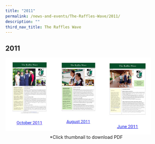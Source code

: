 ```yaml
---
title: "2011"
permalink: /news-and-events/The-Raffles-Wave/2011/
description: ""
third_nav_title: The Raffles Wave
---
```

## 2011

<p><a href="https://staging.d26afbzf7c2hhe.amplifyapp.com/files/rafflesoct2011.pdf">
<img style="width:30%" align=left src="/images/20111.jpg">
</a></p>

<p><a href="https://staging.d26afbzf7c2hhe.amplifyapp.com/files/rafflesaugust2011.pdf">
<img style="width:30%" align=left src="/images/20112.jpg">
</a></p>

<p><a href="https://staging.d26afbzf7c2hhe.amplifyapp.com/files/rafflesjune2011.pdf">
<img style="width:30%" align=left src="/images/20113.jpg">
</a></p>
<br clear=left>

<center>*Click thumbnail to download PDF</center>